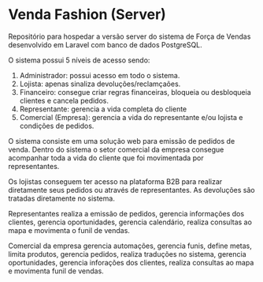 # Venda Fashion (Server)

Repositório para hospedar a versão server do sistema de Força de Vendas desenvolvido em Laravel com banco de dados PostgreSQL.

O sistema possui 5 níveis de acesso sendo:
1. Administrador: possui acesso em todo o sistema.
2. Lojista: apenas sinaliza devoluções/reclamçaões.
3. Financeiro: consegue criar regras financeiras, bloqueia ou desbloqueia clientes e cancela pedidos.
4. Representante: gerencia a vida completa do cliente
5. Comercial (Empresa): gerencia a vida do representante e/ou lojista e condições de pedidos.

O sistema consiste em uma solução web para emissão de pedidos de venda. Dentro do sistema o setor comercial da empresa consegue acompanhar toda a vida do cliente que foi movimentada por representantes.

Os lojistas conseguem ter acesso na plataforma B2B para realizar diretamente seus pedidos ou através de representantes. As devoluções são tratadas diretamente no sistema.

Representantes realiza a emissão de pedidos, gerencia informações dos clientes, gerencia oportunidades, gerencia calendário, realiza consultas ao mapa e movimenta o funil de vendas.

Comercial da empresa gerencia automações, gerencia funis, define metas, limita produtos, gerencia pedidos, realiza traduções no sistema, gerencia oportunidades, gerencia inforações dos clientes, realiza consultas ao mapa e movimenta funil de vendas.
